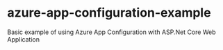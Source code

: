 # azure-app-configuration-example
Basic example of using Azure App Configuration with ASP.Net Core Web Application

